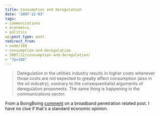 ```yaml
---
title: Consumption and deregulation
date: '2007-12-03'
tags:
- communications
- economics
- politics
wp:post_type: post
redirect_from:
- node/180
- consumption-and-deregulation
- 2007/12/consumption-and-deregulation/
- "?p=180"
---
```


>

> Deregulation in the utilities industry results in higher costs whenever those costs are not expected to greatly affect consumption (also in the oil industry), contrary to the consequentialist arguments of deregulation proponents. The same thing is happening in the communications sector.

From a BoingBoing [comment](http://www.boingboing.net/2007/12/03/americas-top-antitec.html#comment-88084) on a broadband penetration related post. I have no clue if that's a standard economic opinion.
